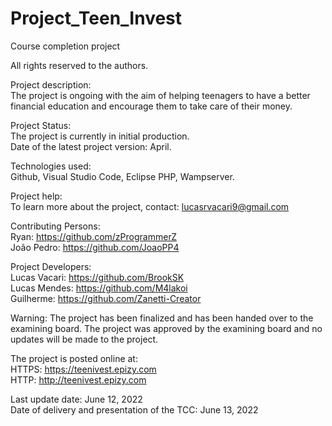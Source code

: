 # Project_Teen_Invest
Course completion project

All rights reserved to the authors.

Project description:<br>
The project is ongoing with the aim of helping teenagers to have a better financial education and encourage them to take care of their money.

Project Status:<br>
The project is currently in initial production.<br>
Date of the latest project version: April.

Technologies used:<br>
Github, Visual Studio Code, Eclipse PHP, Wampserver.

Project help:<br>
To learn more about the project, contact: lucasrvacari9@gmail.com

Contributing Persons:<br>
Ryan: https://github.com/zProgrammerZ<br>
João Pedro: https://github.com/JoaoPP4


Project Developers:<br>
Lucas Vacari: https://github.com/BrookSK<br>
Lucas Mendes: https://github.com/M4lakoi<br>
Guilherme: https://github.com/Zanetti-Creator


Warning: The project has been finalized and has been handed over to the examining board. The project was approved by the examining board and no updates will be made to the project.

The project is posted online at:<br>
HTTPS: https://teenivest.epizy.com<br>
HTTP: http://teenivest.epizy.com

Last update date: June 12, 2022<br>
Date of delivery and presentation of the TCC: June 13, 2022
